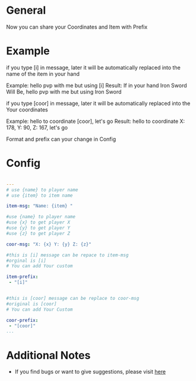 # General

Now you can share your Coordinates and Item with Prefix

# Example

if you type [i] in message, later it will be automatically replaced into the name of the item in your hand

Example: hello pvp with me but using [i]
Result: If in your hand Iron Sword Will Be, hello pvp with me but using Iron Sword

if you type [coor] in message, later it will be automatically replaced into the Your coordinates

Example: hello to coordinate [coor], let's go
Result: hello to coordinate X: 178, Y: 90, Z: 167, let's go

Format and prefix can your change in Config

# Config

``` YAML

---
# use {name} to player name
# use {item} to item name

item-msg: "Name: {item} "

#use {name} to player name
#use {x} to get player X
#use {y} to get player Y
#use {z} to get player Z

coor-msg: "X: {x} Y: {y} Z: {z}"

#this is [i] message can be repace to item-msg
#orginal is [i]
# You can add Your custom

item-prefix: 
 - "[i]"


#this is [coor] message can be replace to coor-msg
#original is [coor]
# You can add Your Custom

coor-prefix: 
 - "[coor]"
...
```

# Additional Notes

- If you find bugs or want to give suggestions, please visit [here](https://github.com/ItsRealNise/SharedItems-Coords/issues)
